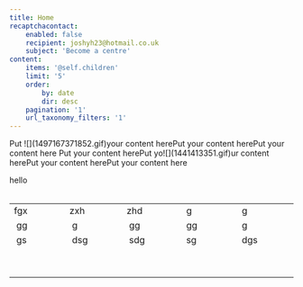 ```yaml
---
title: Home
recaptchacontact:
    enabled: false
    recipient: joshyh23@hotmail.co.uk
    subject: 'Become a centre'
content:
    items: '@self.children'
    limit: '5'
    order:
        by: date
        dir: desc
    pagination: '1'
    url_taxonomy_filters: '1'
---
```


<p><span class="sliding-banner">Put ![](1497167371852.gif)your content herePut your content herePut your content here</span> <span class="sliding-banner">Put your content herePut yo![](1441413351.gif)ur content herePut your content herePut your content here</span></p>
<div>hello</div>
<div>&nbsp;</div>
<div>
<table style="height: 147px;" width="598">
<tbody>
<tr>
<td style="width: 112px;">fgx</td>
<td style="width: 112px;">zxh</td>
<td style="width: 112px;">zhd</td>
<td style="width: 112px;">&nbsp;g</td>
<td style="width: 116px;">&nbsp;g</td>
</tr>
<tr>
<td style="width: 112px;">&nbsp;gg</td>
<td style="width: 112px;">&nbsp;g</td>
<td style="width: 112px;">&nbsp;gg</td>
<td style="width: 112px;">&nbsp;gg</td>
<td style="width: 116px;">&nbsp;g</td>
</tr>
<tr>
<td style="width: 112px;">&nbsp;gs</td>
<td style="width: 112px;">&nbsp;dsg</td>
<td style="width: 112px;">&nbsp;sdg</td>
<td style="width: 112px;">&nbsp;sg</td>
<td style="width: 116px;">&nbsp;dgs</td>
</tr>
<tr>
<td style="width: 112px;">&nbsp;</td>
<td style="width: 112px;">&nbsp;</td>
<td style="width: 112px;">&nbsp;</td>
<td style="width: 112px;">&nbsp;</td>
<td style="width: 116px;">&nbsp;</td>
</tr>
<tr>
<td style="width: 112px;">&nbsp;</td>
<td style="width: 112px;">&nbsp;</td>
<td style="width: 112px;">&nbsp;</td>
<td style="width: 112px;">&nbsp;</td>
<td style="width: 116px;">&nbsp;</td>
</tr>
</tbody>
</table>
</div>